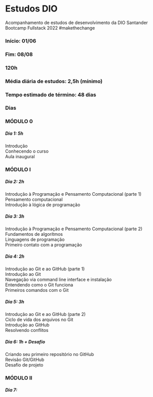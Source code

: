 # Estudos DIO
Acompanhamento de estudos de desenvolvimento da DIO Santander Bootcamp Fullstack 2022 #makethechange

### Início: 01/06
### Fim: 08/08
### 120h
### Média diária de estudos: 2,5h (mínimo)
### Tempo estimado de término: 48 dias

### Dias

### MÓDULO 0

##### Dia 1: 5h <br>
<p>Introdução <br>
  Conhecendo o curso <br> 
  Aula inaugural <br> </p> 
  
### MÓDULO I
  
##### Dia 2: 2h <br>
<p> Introdução à Programação e Pensamento Computacional (parte 1) <br>
  Pensamento computacional <br> 
  Introdução à lógica de programação <br></p>
  
##### Dia 3: 3h <br>
<p> Introdução à Programação e Pensamento Computacional (parte 2) <br>
  Fundamentos de algorítmos <br> 
  Linguagens de programação <br>
  Primeiro contato com a programação <br></p>
  
##### Dia 4: 2h <br>
<p> Introdução ao Git e ao GitHub (parte 1) <br>
  Introdução ao Git <br>
  Navegação via command line interface e instalação <br>
  Entendendo como o Git funciona <br>
  Primeiros comandos com o Git <br> </p>
  
##### Dia 5: 3h <br>
<p> Introdução ao Git e ao GitHub (parte 2) <br>
  Ciclo de vida dos arquivos no Git <br>
  Introdução ao GitHub <br>
  Resolvendo conflitos <br> </p>
  
##### Dia 6: 1h + Desafio <br>
<p> Criando seu primeiro repositório no GitHub <br>
  Revisão Git/GitHub <br>
  Desafio de projeto <br> </p>
  
### MÓDULO II
  
##### Dia 7: 
